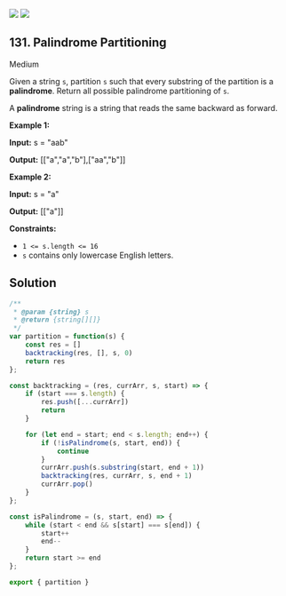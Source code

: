[![](https://img.shields.io/github/stars/javadev/LeetCode-in-All?label=Stars&style=flat-square)](https://github.com/javadev/LeetCode-in-All)
[![](https://img.shields.io/github/forks/javadev/LeetCode-in-All?label=Fork%20me%20on%20GitHub%20&style=flat-square)](https://github.com/javadev/LeetCode-in-All/fork)

## 131\. Palindrome Partitioning

Medium

Given a string `s`, partition `s` such that every substring of the partition is a **palindrome**. Return all possible palindrome partitioning of `s`.

A **palindrome** string is a string that reads the same backward as forward.

**Example 1:**

**Input:** s = "aab"

**Output:** [["a","a","b"],["aa","b"]]

**Example 2:**

**Input:** s = "a"

**Output:** [["a"]]

**Constraints:**

*   `1 <= s.length <= 16`
*   `s` contains only lowercase English letters.

## Solution

```javascript
/**
 * @param {string} s
 * @return {string[][]}
 */
var partition = function(s) {
    const res = []
    backtracking(res, [], s, 0)
    return res
};

const backtracking = (res, currArr, s, start) => {
    if (start === s.length) {
        res.push([...currArr])
        return
    }

    for (let end = start; end < s.length; end++) {
        if (!isPalindrome(s, start, end)) {
            continue
        }
        currArr.push(s.substring(start, end + 1))
        backtracking(res, currArr, s, end + 1)
        currArr.pop()
    }
};

const isPalindrome = (s, start, end) => {
    while (start < end && s[start] === s[end]) {
        start++
        end--
    }
    return start >= end
};

export { partition }
```